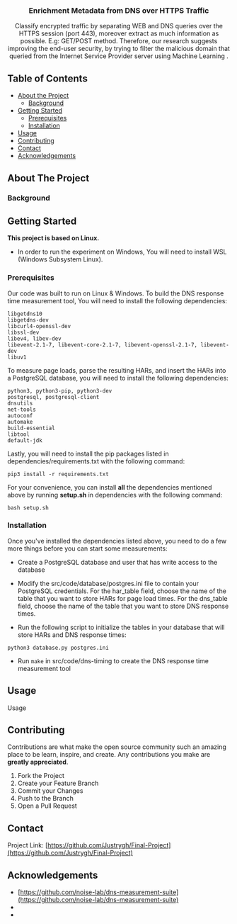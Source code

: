 <p align="center">
  <a href="https://github.com/Justrygh/Final-Project">
  </a>

  <h3 align="center">Enrichment Metadata from DNS over HTTPS Traffic</h3>

  <p align="center">
    Classify encrypted traffic by separating WEB and DNS queries over the HTTPS session (port 443), moreover extract as much information as possible. E.g: GET/POST method.
  Therefore, our research suggests improving the end-user security, by trying to filter the malicious domain that queried from the Internet Service Provider server using Machine Learning .

  </p>
</p>



<!-- TABLE OF CONTENTS -->
## Table of Contents

* [About the Project](#about-the-project)
  * [Background](#background)
* [Getting Started](#getting-started)
  * [Prerequisites](#prerequisites)
  * [Installation](#installation)
* [Usage](#usage)
* [Contributing](#contributing)
* [Contact](#contact)
* [Acknowledgements](#acknowledgements)



<!-- ABOUT THE PROJECT -->
## About The Project

### Background


<!-- GETTING STARTED -->
## Getting Started

**This project is based on Linux.** 
* In order to run the experiment on Windows, You will need to install WSL (Windows Subsystem Linux). 


### Prerequisites 
Our code was built to run on Linux & Windows. To build the DNS response time measurement tool, You will need to install the following dependencies:
```
libgetdns10
libgetdns-dev
libcurl4-openssl-dev
libssl-dev
libev4, libev-dev
libevent-2.1-7, libevent-core-2.1-7, libevent-openssl-2.1-7, libevent-dev
libuv1
```

To measure page loads, parse the resulting HARs, and insert the HARs into a PostgreSQL database, you will need to install the following dependencies:
```
python3, python3-pip, python3-dev
postgresql, postgresql-client
dnsutils
net-tools
autoconf
automake
build-essential
libtool
default-jdk
```
Lastly, you will need to install the pip packages listed in dependencies/requirements.txt with the following command:

```
pip3 install -r requirements.txt
```

For your convenience, you can install **all** the dependencies mentioned above by running **setup.sh** in dependencies with the following command:

```
bash setup.sh
```

### Installation

Once you've installed the dependencies listed above, you need to do a few more things before you can start some measurements:

* Create a PostgreSQL database and user that has write access to the database

* Modify the src/code/database/postgres.ini file to contain your PostgreSQL credentials. For the har_table field, choose the name of the table that you want to store HARs for page load times. For the dns_table field, choose the name of the table that you want to store DNS response times.

* Run the following script to initialize the tables in your database that will store HARs and DNS response times:

```
python3 database.py postgres.ini
```

* Run ```make``` in src/code/dns-timing to create the DNS response time measurement tool


<!-- USAGE EXAMPLES -->
## Usage
Usage

<!-- CONTRIBUTING -->
## Contributing

Contributions are what make the open source community such an amazing place to be learn, inspire, and create. Any contributions you make are **greatly appreciated**.

1. Fork the Project
2. Create your Feature Branch 
3. Commit your Changes 
4. Push to the Branch 
5. Open a Pull Request


<!-- CONTACT -->
## Contact

Project Link: [https://github.com/Justrygh/Final-Project](https://github.com/Justrygh/Final-Project)


<!-- ACKNOWLEDGEMENTS -->
## Acknowledgements

* [https://github.com/noise-lab/dns-measurement-suite](https://github.com/noise-lab/dns-measurement-suite)
* []()
* []()
